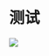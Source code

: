 # 测试
![](http://cloudgame-webstatic.mihoyo.com/clgm-admin-static/2024/07/22/a1d9f896e05f8289c302a21707fd8c94_48282700286290150.png)
